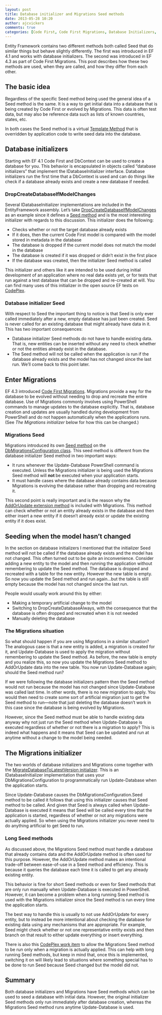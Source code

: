 ```yaml
---
layout: post
title: Database initializer and Migrations Seed methods
date: 2013-05-28 10:20
author: ajcvickers
comments: true
categories: [Code First, Code First Migrations, Database Initializers, DbContext, DbContext API, EF4.1, EF4.3, EF5, EF6, Entity Framework]
---
```

Entity Framework contains two different methods both called Seed that do similar things but behave slightly differently. The first was introduced in EF 4.1 and works with database initializers. The second was introduced in EF 4.3 as part of Code First Migrations. This post describes how these two methods are used, when they are called, and how they differ from each other.
<h2>The basic idea</h2>
Regardless of the specific Seed method being used the general idea of a Seed method is the same. It is a way to get initial data into a database that is being created by Code First or evolved by Migrations. This data is often test data, but may also be reference data such as lists of known countries, states, etc.

In both cases the Seed method is a virtual <a href="http://en.wikipedia.org/wiki/Template_Method">Template Method</a> that is overridden by application code to write seed data into the database.
<h2>Database initializers</h2>
Starting with EF 4.1 Code First and DbContext can be used to create a database for you. This behavior is encapsulated in objects called “database initializers” that implement the IDatabaseInitializer interface. Database initializers run the first time that a DbContext is used and can do things like check if a database already exists and create a new database if needed.
<h3>DropCreateDatabaseIfModelChanges</h3>
Several IDatabaseInitializer implementations are included in the EntityFramework assembly. Let’s take <a href="http://msdn.microsoft.com/en-us/library/gg679604(v=vs.103).aspx">DropCreateDatabaseIfModelChanges</a> as an example since it defines a <a href="http://msdn.microsoft.com/en-us/library/gg679410(v=vs.103).aspx">Seed method</a> and is the most interesting initializer with regards to this discussion. This initializer does the following:
<ul>
	<li>Checks whether or not the target database already exists</li>
	<li>If it does, then the current Code First model is compared with the model stored in metadata in the database</li>
	<li>The database is dropped if the current model does not match the model in the database</li>
	<li>The database is created if it was dropped or didn’t exist in the first place</li>
	<li>If the database was created, then the initializer Seed method is called</li>
</ul>
This initializer and others like it are intended to be used during initial development of an application where no real data exists yet, or for tests that run against a test database that can be dropped and re-created at will. You can find many uses of this initializer in the open source EF tests on <a href="https://entityframework.codeplex.com/">CodePlex</a>.
<h3>Database initializer Seed</h3>
With respect to Seed the important thing to notice is that Seed is only ever called immediately after a new, empty database has just been created. Seed is never called for an existing database that might already have data in it. This has two important consequences:
<ul>
	<li>Database initializer Seed methods do not have to handle existing data. That is, new entities can be inserted without any need to check whether or not the entities already exist in the database.</li>
	<li>The Seed method will not be called when the application is run if the database already exists and the model has not changed since the last run. We’ll come back to this point later.</li>
</ul>
<h2>Enter Migrations</h2>
EF 4.3 introduced <a href="http://msdn.microsoft.com/en-us/data/jj591621">Code First Migrations</a>. Migrations provide a way for the database to be evolved without needing to drop and recreate the entire database. Use of Migrations commonly involves using PowerShell commands to manage updates to the database explicitly. That is, database creation and updates are usually handled during development from PowerShell and do not happen automatically when the applications runs. (See <em>The Migrations initializer </em>below for how this can be changed.)
<h3>Migrations Seed</h3>
Migrations introduced its own <a href="http://msdn.microsoft.com/en-us/library/hh829453(v=vs.103).aspx">Seed method</a> on the <a href="http://msdn.microsoft.com/en-us/library/hh829093(v=vs.103).aspx">DbMigrationsConfiguration class</a>. This seed method is different from the database initializer Seed method in two important ways:
<ul>
	<li>It runs whenever the Update-Database PowerShell command is executed. Unless the Migrations initializer is being used the Migrations Seed method will <strong>not </strong>be executed when your application starts.</li>
	<li>It must handle cases where the database already contains data because Migrations is evolving the database rather than dropping and recreating it.</li>
</ul>
This second point is really important and is the reason why the <a href="http://msdn.microsoft.com/en-us/library/hh846521(v=vs.103).aspx">AddOrUpdate extension method</a> is included with Migrations. This method can check whether or not an entity already exists in the database and then either insert a new entity if it doesn’t already exist or update the existing entity if it does exist.
<h2>Seeding when the model hasn’t changed</h2>
In the section on database initializers I mentioned that the initializer Seed method will not be called if the database already exists and the model has not changed. This often turned out to be quite an inconvenience. Consider adding a new entity to the model and then running the application without remembering to update the Seed method. The database is dropped and recreated with a table for the new entity. However the new table is empty. So now you update the Seed method and run again…but the table is still empty because the model has not changed since the last run.

People would usually work around this by either:
<ul>
	<li>Making a temporary artificial change to the model</li>
	<li>Switching to DropCreateDatabaseAlways, with the consequence that the database is often dropped and recreated when it is not needed</li>
	<li>Manually deleting the database</li>
</ul>
<h3>The Migrations situation</h3>
So what should happen if you are using Migrations in a similar situation? The analogous case is that a new entity is added, a migration is created for it, and Update-Database is used to apply the migration without remembering to update the Seed method. As before, the new table is empty and you realize this, so now you update the Migrations Seed method to AddOrUpdate data into the new table. You now run Update-Database again; should the Seed method run?

If we were following the database initializers pattern then the Seed method would not run because the model has not changed since Update-Database was called last time. In other words, there is no new migration to apply. You would then need to create some sort of artificial migration just to get the Seed method to run—note that just deleting the database doesn’t work in this case since the database is being evolved by Migrations.

However, since the Seed method must be able to handle existing data anyway why not just run the Seed method when Update-Database is executed regardless of whether or not there is a migration to apply? This is indeed what happens and it means that Seed can be updated and run at anytime without a change to the model being needed.
<h2>The Migrations initializer</h2>
The two worlds of database initializers and Migrations come together with the <a href="http://msdn.microsoft.com/en-us/library/hh829293(v=vs.103).aspx">MigrateDatabaseToLatestVersion initializer</a>. This is an IDatabaseInitializer implementation that uses your DbMigrationsConfiguration to programmatically run Update-Database when the application starts.

Since Update-Database causes the DbMigrationsConfiguration.Seed method to be called it follows that using this initializer causes that Seed method to be called. And given that Seed is always called when Update-Database is executed it means that Seed will be called every time that the application is started, regardless of whether or not any migrations were actually applied. So when using the Migrations initializer you never need to do anything artificial to get Seed to run.
<h3>Long Seed methods</h3>
As discussed above, the Migrations Seed method must handle a database that already contains data and the AddOrUpdate method is often used for this purpose. However, the AddOrUpdate method makes an intentional trade-off between ease-of-use in a Seed method and efficiency. This is because it queries the database each time it is called to get any already existing entity.

This behavior is fine for short Seed methods or even for Seed methods that are only run manually when Update-Database is executed in PowerShell. However, it can become a problem when a long running Seed method is used with the Migrations initializer since the Seed method is run every time the application starts.

The best way to handle this is usually to not use AddOrUpdate for every entity, but to instead be more intentional about checking the database for existing data using any mechanisms that are appropriate. For example, Seed might check whether or not one representative entity exists and then branch on that result to either update everything or insert everything.

There is also this <a href="https://entityframework.codeplex.com/workitem/843">CodePlex work item</a> to allow the Migrations Seed method to be run only when a migration is actually applied. This can help with long running Seed methods, but keep in mind that, once this is implemented, switching it on will likely lead to situations where something special has to be done to run Seed because Seed changed but the model did not.
<h2>Summary</h2>
Both database initializers and Migrations have Seed methods which can be used to seed a database with initial data. However, the original initializer Seed methods only run immediately after database creation, whereas the Migrations Seed method runs anytime Update-Database is used.
